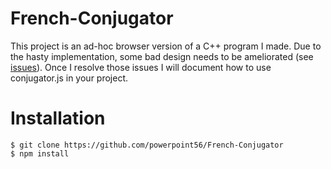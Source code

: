 # French-Conjugator
This project is an ad-hoc browser version of a C++ program I made. Due to the hasty implementation, some bad design needs to be ameliorated (see [issues](../../issues)). Once I resolve those issues I will document how to use conjugator.js in your project.

# Installation
    $ git clone https://github.com/powerpoint56/French-Conjugator
    $ npm install
